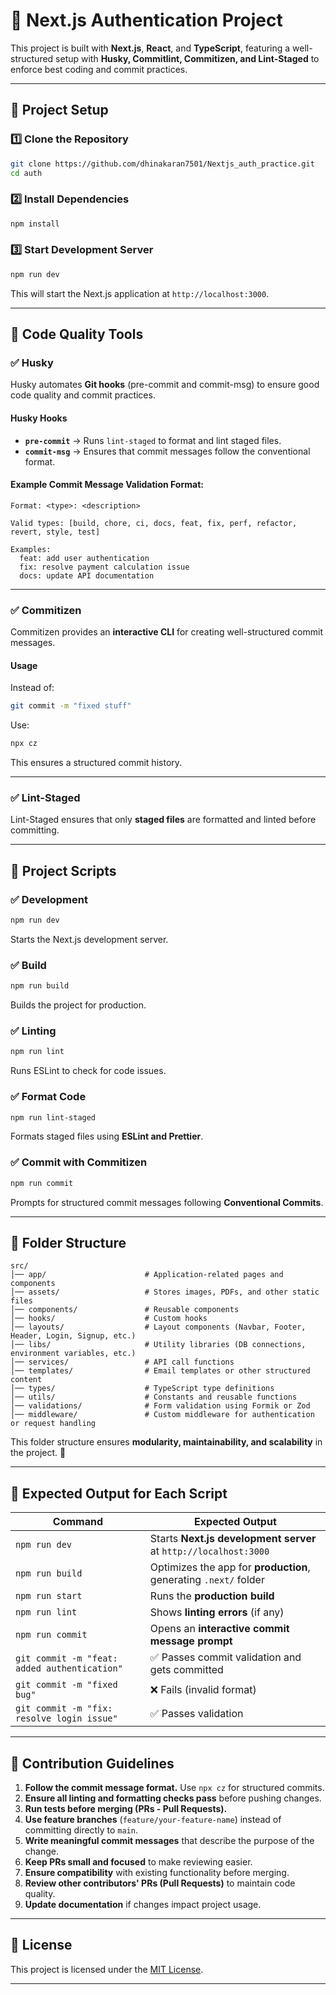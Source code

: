 # 🚀 Next.js Authentication Project

This project is built with **Next.js**, **React**, and **TypeScript**, featuring a well-structured setup with **Husky, Commitlint, Commitizen, and Lint-Staged** to enforce best coding and commit practices.

---

## 📖 Project Setup

### 1️⃣ Clone the Repository

```sh
git clone https://github.com/dhinakaran7501/Nextjs_auth_practice.git
cd auth
```

### 2️⃣ Install Dependencies

```sh
npm install
```

### 3️⃣ Start Development Server

```sh
npm run dev
```

This will start the Next.js application at `http://localhost:3000`.

---

## 🔧 Code Quality Tools

### ✅ Husky

Husky automates **Git hooks** (pre-commit and commit-msg) to ensure good code quality and commit practices.

#### **Husky Hooks**

- **`pre-commit`** → Runs `lint-staged` to format and lint staged files.
- **`commit-msg`** → Ensures that commit messages follow the conventional format.

#### **Example Commit Message Validation Format:**

```
Format: <type>: <description>

Valid types: [build, chore, ci, docs, feat, fix, perf, refactor, revert, style, test]

Examples:
  feat: add user authentication
  fix: resolve payment calculation issue
  docs: update API documentation
```

---

### ✅ Commitizen

Commitizen provides an **interactive CLI** for creating well-structured commit messages.

#### **Usage**

Instead of:

```sh
git commit -m "fixed stuff"
```

Use:

```sh
npx cz
```

This ensures a structured commit history.

---

### ✅ Lint-Staged

Lint-Staged ensures that only **staged files** are formatted and linted before committing.

---

## 🚀 Project Scripts

### ✅ Development

```sh
npm run dev
```

Starts the Next.js development server.

### ✅ Build

```sh
npm run build
```

Builds the project for production.

### ✅ Linting

```sh
npm run lint
```

Runs ESLint to check for code issues.

### ✅ Format Code

```sh
npm run lint-staged
```

Formats staged files using **ESLint and Prettier**.

### ✅ Commit with Commitizen

```sh
npm run commit
```

Prompts for structured commit messages following **Conventional Commits**.

---

## 📂 Folder Structure

```
src/
│── app/                      # Application-related pages and components
│── assets/                   # Stores images, PDFs, and other static files
│── components/               # Reusable components
│── hooks/                    # Custom hooks
│── layouts/                  # Layout components (Navbar, Footer, Header, Login, Signup, etc.)
│── libs/                     # Utility libraries (DB connections, environment variables, etc.)
│── services/                 # API call functions
│── templates/                # Email templates or other structured content
│── types/                    # TypeScript type definitions
│── utils/                    # Constants and reusable functions
│── validations/              # Form validation using Formik or Zod
│── middleware/               # Custom middleware for authentication or request handling
```

This folder structure ensures **modularity, maintainability, and scalability** in the project. 🚀

---

## 🎯 Expected Output for Each Script

| Command                                      | Expected Output                                                  |
| -------------------------------------------- | ---------------------------------------------------------------- |
| `npm run dev`                                | Starts **Next.js development server** at `http://localhost:3000` |
| `npm run build`                              | Optimizes the app for **production**, generating `.next/` folder |
| `npm run start`                              | Runs the **production build**                                    |
| `npm run lint`                               | Shows **linting errors** (if any)                                |
| `npm run commit`                             | Opens an **interactive commit message prompt**                   |
| `git commit -m "feat: added authentication"` | ✅ Passes commit validation and gets committed                   |
| `git commit -m "fixed bug"`                  | ❌ Fails (invalid format)                                        |
| `git commit -m "fix: resolve login issue"`   | ✅ Passes validation                                             |

---

## 🎯 Contribution Guidelines

1. **Follow the commit message format.** Use `npx cz` for structured commits.
2. **Ensure all linting and formatting checks pass** before pushing changes.
3. **Run tests before merging (PRs - Pull Requests).**
4. **Use feature branches** (`feature/your-feature-name`) instead of committing directly to `main`.
5. **Write meaningful commit messages** that describe the purpose of the change.
6. **Keep PRs small and focused** to make reviewing easier.
7. **Ensure compatibility** with existing functionality before merging.
8. **Review other contributors' PRs (Pull Requests)** to maintain code quality.
9. **Update documentation** if changes impact project usage.

---

## 📜 License

This project is licensed under the [MIT License](https://www.linkedin.com/in/dhinakaran-ramasamy-7684ba22a/).

---
